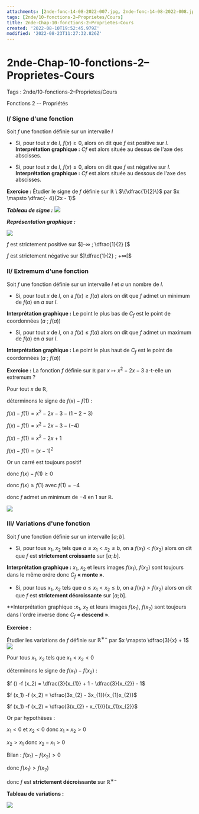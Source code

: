 ```yaml
---
attachments: [2nde-fonc-14-08-2022-007.jpg, 2nde-fonc-14-08-2022-008.jpg, 2nde-fonc-14-08-2022-010.jpg, 2nde-fonc-14-08-2022-011.jpg]
tags: [2nde/10-fonctions-2–Proprietes/Cours]
title: 2nde-Chap-10-fonctions-2–Proprietes-Cours
created: '2022-08-10T19:52:45.979Z'
modified: '2022-08-23T11:27:32.826Z'
---
```


# 2nde-Chap-10-fonctions-2–Proprietes-Cours

Tags : 2nde/10-fonctions-2–Proprietes/Cours

Fonctions 2 -- Propriétés


### I/   Signe d'une fonction

Soit $f$ une fonction définie sur un intervalle $I$

- Si, pour tout $x$ de $I$, $f (x) \ge 0$, alors on dit que $f$ est positive sur $I$.
**Interprétation graphique :** $Cf$ est alors située au dessus de l'axe des abscisses.


-   Si, pour tout $x$ de $I$, $f (x) \le 0$, alors on dit que $f$ est  négative sur $I$.
**Interprétation graphique :** $Cf$ est alors située au dessous de  l'axe des abscisses.

**Exercice :** 
Étudier le signe de $f$ définie sur $ℝ$ \\ $\{\dfrac{1}{2}\}$ par $x \mapsto \dfrac{- 4}{2x - 1}$

***Tableau de signe :***
![](@attachment/2nde-fonc-14-08-2022-008.jpg)



***Représentation graphique :***

![](@attachment/2nde-fonc-14-08-2022-007.jpg)


$f$ est strictement positive sur $]-∞ ; \dfrac{1}{2} [$

$f$ est strictement négative sur $]\dfrac{1}{2} ; +∞[$

### II/   Extremum d'une fonction

Soit $f$ une fonction définie sur un intervalle $I$ et $a$ un nombre de $I$.

-   Si, pour tout $x$ de $I$, on a $f (x) \ge f (a)$ alors on dit  que $f$ admet un minimum de $f (a)$ en $a$ sur $I$.

**Interprétation graphique :** Le point le plus bas de $C_f$ est le  point de coordonnées ($a$ ; $f (a)$)

-   Si, pour tout $x$ de $I$, on a $f (x) \le f (a)$ alors on dit  que $f$ admet un maximum de $f (a)$ en $a$ sur $I$.

**Interprétation graphique :** Le point le plus haut de $C_f$ est le  point de coordonnées ($a$ ; $f (a)$)

**Exercice :** 
La fonction $f$ définie sur $ℝ$ par $x \mapsto x^2 - 2 x - 3$ a-t-elle un extremum ?


 Pour tout $x$ de $ℝ$,                                          
                                                            
 déterminons le signe de $f (x) - f (1)$ :              
                                                              
 $f (x) - f (1) = x^2 - 2 x - 3 - (1 - 2 - 3)$ 
                                                              
 $f (x) - f (1) = x^2 - 2 x - 3 - (- 4)$                             
                                                              
 $f (x) - f (1) = x^2 - 2 x + 1$                                        
                                                             
 $f (x) - f (1) = (x - 1)^2$                                              
                                                              
 Or un carré est toujours positif                            
                                                              
 donc $f (x) - f (1) \ge 0$                              
                                                              
 donc $f (x) \ge f (1)$ avec $f (1) = -4$                  
                                                             
 donc $f$ admet un minimum de $-4$ en $1$ sur $ℝ$.                 

![](@attachment/2nde-fonc-14-08-2022-009.jpg)


### III/  Variations d'une fonction

Soit $f$ une fonction définie sur un intervalle $[a ; b]$.

-   Si, pour tous $x_1$, $x_2$ tels que $a \le x_1 < x_2 \le b$,  on a $f (x_1) < f (x_2)$ alors on dit que $f$ est **strictement croissante** sur $[a ; b]$.

 **Interprétation graphique :** $x_1$, $x_2$  et leurs images  $f (x_1$), $f (x_2)$ sont toujours dans le même ordre donc $C_f$ **« monte »**.


-   Si, pour tous $x_1$, $x_2$  tels que $a \le x_1 < x_2 \le b$,    on a $f (x_1) > f (x_2)$  alors on dit que $f$ est   **strictement décroissante** sur $[a ; b]$.

**Interprétation graphique :$x_1$, $x_2$  et leurs images   $f (x_1$), $f (x_2)$ sont toujours dans l'ordre inverse donc   $C_f$  **« descend »**.

**Exercice :** 

Étudier les variations de $f$ définie sur $ℝ^{∗-}$ par $x \mapsto  \dfrac{3}{x} + 1$
![](@attachment/2nde-fonc-14-08-2022-010.jpg)


Pour tous  $x_1$, $x_2$   tels que $x_1 < x_2 < 0$

déterminons le signe de $f (x_1) -f (x_2)$ :

$f () -f (x_2) = \dfrac{3}{x_{1}} + 1 - \dfrac{3}{x_{2}} - 1$

$f (x_1) -f (x_2) = \dfrac{3x_{2} - 3x_{1}}{x_{1}x_{2}}$

$f (x_1) -f (x_2) = \dfrac{3(x_{2} - x_{1})}{x_{1}x_{2}}$

Or par hypothèses :

$x_1 < 0$ et $x_2 < 0$ donc $x_1 \times x_2 > 0$

$x_2 > x_1$ donc $x_2 - x_1 > 0$

Bilan : $f (x_1)- f (x_2) > 0$

donc $f (x_1) > f (x_2)$

donc $f$ est **strictement décroissante** sur $ℝ^{∗-}$


**Tableau de variations :**


![](@attachment/2nde-fonc-14-08-2022-011.jpg)

 
 



